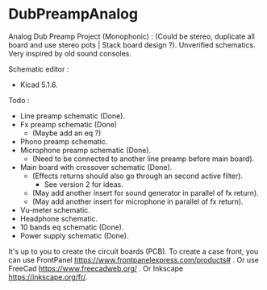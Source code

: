 # DubPreampAnalog

Analog Dub Preamp Project (Monophonic) : 
(Could be stereo, duplicate all board and use stereo pots | Stack board design ?).
Unverified schematics.
Very inspired by old sound consoles.

Schematic editor :
- Kicad 5.1.6.

Todo :
- Line preamp schematic (Done).
- Fx preamp schematic (Done)
  - (Maybe add an eq ?)
- Phono preamp schematic.
- Microphone preamp schematic (Done).
  - (Need to be connected to another line preamp before main board).
- Main board with crossover schematic (Done).
  - (Effects returns should also go through an second active filter).
    - See version 2 for ideas.
  - (May add another insert for sound generator in parallel of fx return).
  - (May add another insert for microphone in parallel of fx return).
- Vu-meter schematic.
- Headphone schematic.
- 10 bands eq schematic (Done).
- Power supply schematic (Done).

It's up to you to create the circuit boards (PCB).
To create a case front, you can use FrontPanel https://www.frontpanelexpress.com/products# .
Or use FreeCad https://www.freecadweb.org/ .
Or Inkscape https://inkscape.org/fr/.
